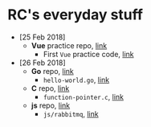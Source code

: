 # RC's everyday stuff

* [25 Feb 2018]
  * __Vue__ practice repo, [link](/js/vue-practice)
    * First `Vue` practice code, [link](/js/vue-practice/first-vue.html)
* [26 Feb 2018]
  * __Go__ repo, [link](/go)
    * `hello-world.go`, [link](/go/hello-world.go)
  * __C__ repo, [link](/c)
    * `function-pointer.c`, [link](/c/function-pointer.c)
  * __js__ repo, [link](/js)
    * `js/rabbitmq`, [link](/js/rabbitmq) 
